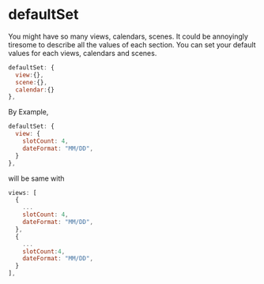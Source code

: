 # defaultSet

You might have so many views, calendars, scenes. It could be annoyingly tiresome to describe all the values of each section.
You can set your default values for each views, calendars and scenes.

```js
defaultSet: {
  view:{},
  scene:{},
  calendar:{}
},
```

By Example,

```js
defaultSet: {
  view: {
    slotCount: 4,
    dateFormat: "MM/DD",
  }
},
```

will be same with

```js
views: [
  {
    ...
    slotCount: 4,
    dateFormat: "MM/DD",
  },
  {
    ...
    slotCount:4,
    dateFormat: "MM/DD",
  }
],
```
